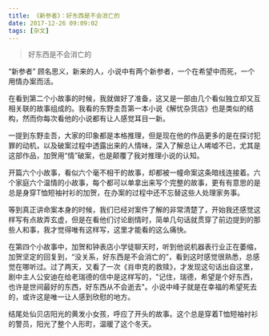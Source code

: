 ```yaml
---
title: 《新参者》：好东西是不会消亡的
date: 2017-12-26 09:09:02
tags: [杂文]
---
```


> 好东西是不会消亡的

<!-- more -->
“新参者” 顾名思义，新来的人，小说中有两个新参者，一个在希望中而死，一个用情办案而活。

在看到第二个小故事的时候，我就做好了准备，这又是一部由几个看似独立却又互相关联的故事组成的。我看的东野圭吾第一本小说《解忧杂货店》也是类似的结构，然而你每次看他的小说都有让人感觉耳目一新。

一提到东野圭吾，大家的印象都是本格推理，但是现在他的作品更多的是在探讨犯罪的动机，以及破案过程中透露出来的人情味，深入了解总让人唏嘘不已，尤其是这部作品，加贺用“情”破案，也是颠覆了我对推理小说的认知。

开篇六个小故事，看似六个毫不相干的故事，却都被一幢命案这条暗线连接着。六个家庭六个温情的小故事，每个都可以单拿出来写个完整的故事，更有有意思的是总是身穿T恤短袖衬衫的加贺，在办案的过程中还不忘替这些人处理家务事。

等到真正讲命案本身的时候，我们已经对案件了解的非常清楚了，开始我还感觉这样写有点故弄玄虚，但是在看他们讨论剧情时，简单几句话就贯穿了前边提到的那些人和事，我才觉得唯有这样写，这里才能看的这么痛快。

在第四个小故事中，加贺和钟表店小学徒聊天时，听到他说机器表行业正在萎缩，加贺坚定的回复到，“没关系，好东西是不会消亡的”，看到这时感觉很熟悉，总感觉在哪听过。过了两天，又看了一次《肖申克的救赎》，才发现这句话出自这里，剧中主人公安迪在给老瑞德的信中是这样写的，"记住，瑞德，希望是个好东西，也许是世间最好的东西，好东西从不会逝去"。小说中峰子就是在幸福的希望死去的，或许这是唯一让人感到欣慰的地方。

结尾处仙贝店阳光的黄发小女孩，呼应了开头的故事。这个总是穿着T恤短袖衬衫的警员，阳光了整个人形町，温暖了这个冬天。
